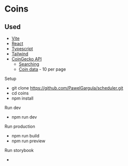 # Coins

## Used

- [Vite](https://vitejs.dev/guide/)
- [React](https://react.dev/)
- [Typescript](https://www.typescriptlang.org/)
- [Tailwind](https://tailwindcss.com/)
- [CoinGecko API](https://docs.coingecko.com/v3.0.1/reference/introduction)
  - [Searching](https://docs.coingecko.com/v3.0.1/reference/search-data)
  - [Coin data](https://docs.coingecko.com/v3.0.1/reference/coins-markets) - 10 per page

Setup

- git clone https://github.com/PawelGargula/scheduler.git
- cd coins
- npm install

Run dev

- npm run dev

Run production

- npm run build
- npm run preview

Run storybook

-
